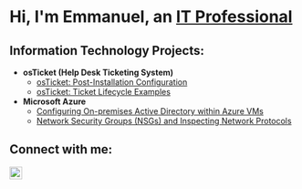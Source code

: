 <h1>Hi, I'm Emmanuel, an <a href="https://linkedin.com/in/EmmanuelBamidel">IT Professional</a></>

<h2> Information Technology Projects:</h2>

- <b>osTicket (Help Desk Ticketing System)</b>
  - [osTicket: Post-Installation Configuration](https://github.com/EmmanuelBamideleIT/post-install-config)
  - [osTicket: Ticket Lifecycle Examples](https://github.com/EmmanuelBamideleIT/ticket-lifecycle)
- <b>Microsoft Azure</b>
  - [Configuring On-premises Active Directory within Azure VMs](https://github.com/EmmanuelBamideleIT/configure-ad)
  - [Network Security Groups (NSGs) and Inspecting Network Protocols](https://github.com/EmmanuelBamideleIT/azure-network-protocols)

<h2>Connect with me:</h2>

[<img align="left" alt="Emmanuel | LinkedIn" width="22px" src="https://cdn.jsdelivr.net/npm/simple-icons@v3/icons/linkedin.svg" />][linkedin]



[linkedin]: https://linkedin.com/in/EmmanuelBamidel
